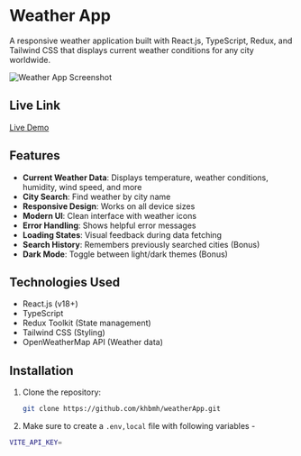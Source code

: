 # Weather App

A responsive weather application built with React.js, TypeScript, Redux, and Tailwind CSS that displays current weather conditions for any city worldwide.

![Weather App Screenshot](https://i.ibb.co/SXbS8D7s/weatherapp.png)

## Live Link

[Live Demo](https://weather-kb.netlify.app)

## Features

- **Current Weather Data**: Displays temperature, weather conditions, humidity, wind speed, and more
- **City Search**: Find weather by city name
- **Responsive Design**: Works on all device sizes
- **Modern UI**: Clean interface with weather icons
- **Error Handling**: Shows helpful error messages
- **Loading States**: Visual feedback during data fetching
- **Search History**: Remembers previously searched cities (Bonus)
- **Dark Mode**: Toggle between light/dark themes (Bonus)

## Technologies Used

- React.js (v18+)
- TypeScript
- Redux Toolkit (State management)
- Tailwind CSS (Styling)
- OpenWeatherMap API (Weather data)

## Installation

1. Clone the repository:
   ```bash
   git clone https://github.com/khbmh/weatherApp.git

2. Make sure to create a `.env,local` file with following variables -

 ```bash
VITE_API_KEY=